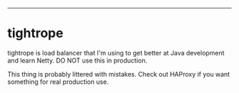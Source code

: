 ---

tightrope
=============

tightrope is load balancer that I'm using to get better at Java development and learn Netty. DO NOT use this in production.

This thing is probably littered with mistakes. Check out HAProxy if you want something for real production use.

